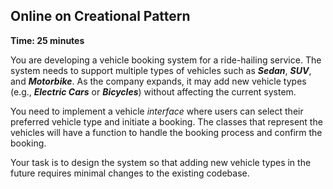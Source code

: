 ## Online on Creational Pattern

**Time: 25 minutes**

You are developing a vehicle booking system for a ride-hailing service. The system needs to support multiple types of vehicles such as ***Sedan***, ***SUV***, and ***Motorbike***. As the company expands, it may add new vehicle types (e.g., ***Electric Cars*** or ***Bicycles***) without affecting the current system.

You need to implement a vehicle *interface* where users can select their preferred vehicle type and initiate a booking. The classes that represent the vehicles will have a function to handle the booking process and confirm the booking.

Your task is to design the system so that adding new vehicle types in the future requires minimal changes to the existing codebase. 

